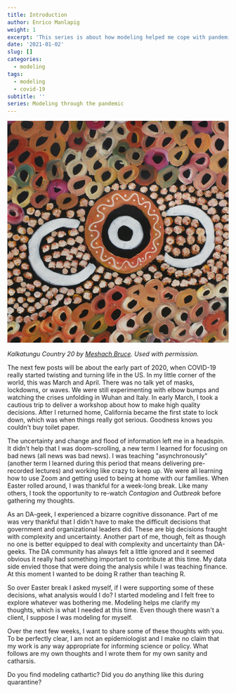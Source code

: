 ```yaml
---
title: Introduction
author: Enrico Manlapig
weight: 1
excerpt: 'This series is about how modeling helped me cope with pandemic anxiety'
date: '2021-01-02'
slug: []
categories:
  - modeling
tags:
  - modeling
  - covid-19
subtitle: ''
series: Modeling through the pandemic
---
```


![contemporary aboriginal art](images/kalkatungu_country_20.jpg)

*Kalkatungu Country 20 by [Meshach Bruce](https://www.cungelellaart.com/). Used with permission.*



The next few posts will be about the early part of 2020, when COVID-19 really started twisting and turning life in the US.  In my little corner of the world, this was March and April.  There was no talk yet of masks, lockdowns, or waves.  We were still experimenting with elbow bumps and watching the crises unfolding in Wuhan and Italy. In early March, I took a cautious trip to deliver a workshop about how to make high quality decisions.  After I returned home, California became the first state to lock down, which was when things really got serious. Goodness knows you couldn't buy toilet paper.  

The uncertainty and change and flood of information left me in a headspin.  It didn't help that I was doom-scrolling, a new term I learned for focusing on bad news (all news was bad news). I was teaching "asynchronously" (another term I learned during this period that means delivering pre-recorded lectures) and working like crazy to keep up. We were all learning how to use Zoom and getting used to being at home with our families.  When Easter rolled around, I was thankful for a week-long break.  Like many others, I took the opportunity to re-watch *Contagion* and *Outbreak* before gathering my thoughts.  


As an DA-geek, I experienced a bizarre cognitive dissonance.  Part of me was very thankful that I didn't have to make the difficult decisions that government and organizational leaders did.  These are big decisions fraught with complexity and uncertainty.  Another part of me, though, felt as though no one is better equipped to deal with complexity and uncertainty than DA-geeks.  The DA community has always felt a little ignored and it seemed obvious it really had something important to contribute at this time.  My data side envied those that were doing the analysis while I was  teaching finance.  At this moment I wanted to be doing R rather than teaching R.

So over Easter break I asked myself, if I were supporting some of these decisions, what analysis would I do?  I started modeling and I felt free to  explore whatever was bothering me.  Modeling helps me clarify my thoughts, which is what I needed at this time.  Even though there wasn't a client, I suppose I was modeling for myself.  

Over the next few weeks, I want to share some of these thoughts with you.  To be perfectly clear, I am not an epidemiologist and I make no claim that my work is any way appropriate for informing science or  policy.  What follows are my own thoughts and I wrote them for my own sanity and catharsis.

Do you find modeling cathartic? Did you do anything like this during quarantine?
